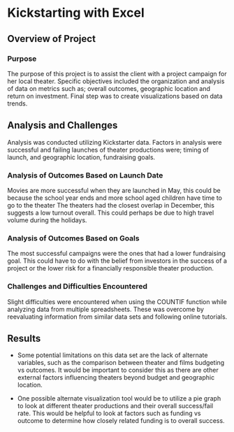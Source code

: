 # Kickstarting with Excel

## Overview of Project

### Purpose
The purpose of this project is to assist the client with a project campaign for her local theater. Specific objectives included the organization and analysis of data on metrics such as; overall outcomes, geographic location and return on investment. Final step was to create visualizations based on data trends. 
## Analysis and Challenges
Analysis was conducted utilizing Kickstarter data. Factors in analysis were successful and failing launches of theater productions were; timing of launch, and geographic location, fundraising goals.
### Analysis of Outcomes Based on Launch Date
 Movies are more successful when they are launched in May, this could be because the school year ends and more school aged children have time to go to the theater
	The theaters had the closest overlap in December, this suggests a low turnout overall. This could perhaps be due to high travel volume during the holidays.
### Analysis of Outcomes Based on Goals
The most successful campaigns were the ones that had a lower fundraising goal. This could have to do with the belief from investors in the success of a project or the lower risk for a financially responsible theater production.
### Challenges and Difficulties Encountered
Slight difficulties were encountered when using the COUNTIF function while analyzing data from multiple spreadsheets. These was overcome by reevaluating information from similar data sets and following online tutorials.
## Results
-  Some potential limitations on this data set are the lack of alternate variables, such as the comparison between theater and films budgeting vs outcomes. It would be important to consider this as there are other external factors influencing theaters beyond budget and geographic location.

-  One possible alternate visualization tool would be to utilize a pie graph to look at different theater productions and their overall success/fail rate. This would be helpful to look at factors such as funding vs outcome to determine how closely related funding is to overall success.
